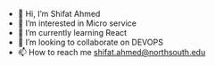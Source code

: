 - 👋 Hi, I’m Shifat Ahmed
- 👀 I’m interested in  Micro service
- 🌱 I’m currently learning React
- 💞️ I’m looking to collaborate on DEVOPS
- 📫 How to reach me shifat.ahmed@northsouth.edu

<!---
frogonhills/frogonhills is a ✨ special ✨ repository because its `README.md` (this file) appears on your GitHub profile.
You can click the Preview link to take a look at your changes.
--->
